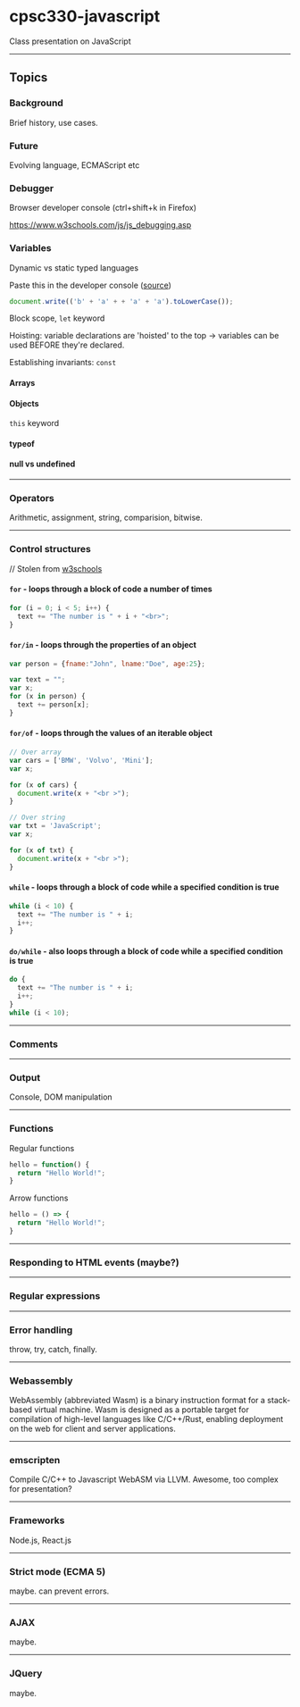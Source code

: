 # cpsc330-javascript

Class presentation on JavaScript

---

## Topics

### Background

Brief history, use cases.

### Future

Evolving language, ECMAScript etc

### Debugger

Browser developer console (ctrl+shift+k in Firefox)

<https://www.w3schools.com/js/js_debugging.asp>

### Variables

Dynamic vs static typed languages

Paste this in the developer console ([source](https://stackoverflow.com/questions/57456188/why-is-the-result-of-ba-a-a-tolowercase-banana))

```javascript
document.write(('b' + 'a' + + 'a' + 'a').toLowerCase());
```

Block scope, `let` keyword

Hoisting: variable declarations are 'hoisted' to the top -> variables can be used BEFORE they're declared.

Establishing invariants: `const`

#### Arrays

#### Objects

`this` keyword

#### typeof

#### null vs undefined

---

### Operators

Arithmetic, assignment, string, comparision, bitwise.

---

### Control structures

// Stolen from [w3schools](https://www.w3schools.com/js/js_loop_for.asp)

#### `for` - loops through a block of code a number of times

```javascript
for (i = 0; i < 5; i++) {
  text += "The number is " + i + "<br>";
}
```

#### `for/in` - loops through the properties of an object

```javascript
var person = {fname:"John", lname:"Doe", age:25};

var text = "";
var x;
for (x in person) {
  text += person[x];
}
```

#### `for/of` - loops through the values of an iterable object

```javascript
// Over array
var cars = ['BMW', 'Volvo', 'Mini'];
var x;

for (x of cars) {
  document.write(x + "<br >");
}

// Over string
var txt = 'JavaScript';
var x;

for (x of txt) {
  document.write(x + "<br >");
}
```

#### `while` - loops through a block of code while a specified condition is true

```javascript
while (i < 10) {
  text += "The number is " + i;
  i++;
}
```

#### `do/while` - also loops through a block of code while a specified condition is true

```javascript
do {
  text += "The number is " + i;
  i++;
}
while (i < 10);
```

---

### Comments

---

### Output

Console, DOM manipulation

---

### Functions

Regular functions

```javascript
hello = function() {
  return "Hello World!";
}
```

Arrow functions

```javascript
hello = () => {
  return "Hello World!";
}
```



---

### Responding to HTML events (maybe?)

---

### Regular expressions

---

### Error handling

throw, try, catch, finally.

---

### Webassembly

WebAssembly (abbreviated Wasm) is a binary instruction format for a stack-based virtual machine. Wasm is designed as a portable target for compilation of high-level languages like C/C++/Rust, enabling deployment on the web for client and server applications.

---

### emscripten

Compile C/C++ to Javascript WebASM via LLVM. Awesome, too complex for presentation?

---

### Frameworks

Node.js, React.js

---

### Strict mode (ECMA 5)

maybe. can prevent errors.

---

### AJAX

maybe.

---

### JQuery

maybe.